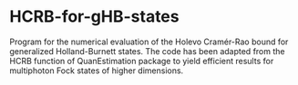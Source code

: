 # HCRB-for-gHB-states
Program for the numerical evaluation of the Holevo Cramér-Rao bound for generalized Holland-Burnett states. The code has been adapted from the HCRB function of QuanEstimation package to yield efficient results for multiphoton Fock states of higher dimensions. 
